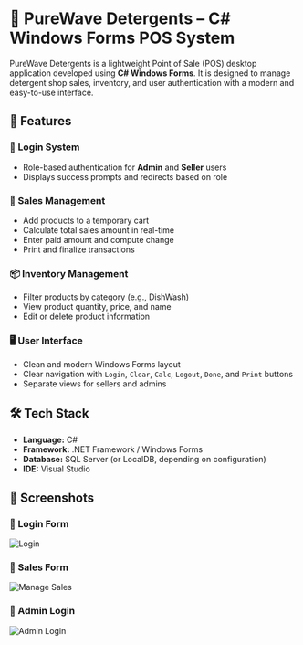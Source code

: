 # 🧼 PureWave Detergents – C# Windows Forms POS System

PureWave Detergents is a lightweight Point of Sale (POS) desktop application developed using **C# Windows Forms**. It is designed to manage detergent shop sales, inventory, and user authentication with a modern and easy-to-use interface.

## 🚀 Features

### 🔐 Login System
- Role-based authentication for **Admin** and **Seller** users
- Displays success prompts and redirects based on role

### 🧾 Sales Management
- Add products to a temporary cart
- Calculate total sales amount in real-time
- Enter paid amount and compute change
- Print and finalize transactions

### 📦 Inventory Management
- Filter products by category (e.g., DishWash)
- View product quantity, price, and name
- Edit or delete product information

### 🖥️ User Interface
- Clean and modern Windows Forms layout
- Clear navigation with `Login`, `Clear`, `Calc`, `Logout`, `Done`, and `Print` buttons
- Separate views for sellers and admins

## 🛠️ Tech Stack

- **Language:** C#
- **Framework:** .NET Framework / Windows Forms
- **Database:** SQL Server (or LocalDB, depending on configuration)
- **IDE:** Visual Studio

## 📸 Screenshots

### 🔐 Login Form
![Login](screenshots/login.png)

### 🧾 Sales Form
![Manage Sales](screenshots/manage_sales.png)

### 🔐 Admin Login
![Admin Login](screenshots/admin_login.png)
